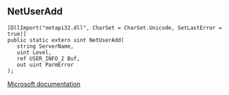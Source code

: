 ## NetUserAdd

```
[DllImport("netapi32.dll", CharSet = CharSet.Unicode, SetLastError = true)]
public static extern uint NetUserAdd(
   string ServerName,
   uint Level,
   ref USER_INFO_2 Buf,
   out uint ParmError
);
```

[Microsoft documentation](https://docs.microsoft.com/en-us/windows/win32/api/lmaccess/nf-lmaccess-netuseradd)
